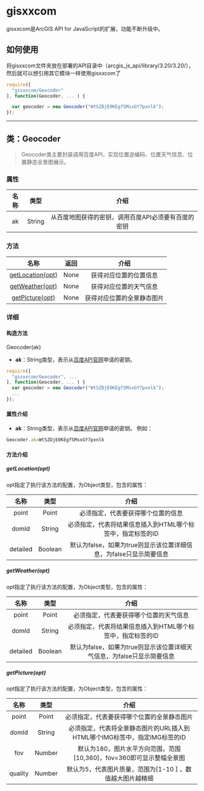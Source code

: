 # gisxxcom

gisxxcom是ArcGIS API for JavaScript的扩展，功能不断升级中。

## 如何使用
将gisxxcom文件夹放在部署的API目录中（arcgis_js_api/library/3.20/3.20/），然后就可以想引用其它模块一样使用gisxxcom了

```javascript
require([
  "gisxxcom/Geocoder"
], function(Geocoder, ... ) {

  var geocoder = new Geocoder("WtSZDjE0KEgfSMsxGY7pxnlk");
});
```


---

## 类：Geocoder

> Geocoder类主要封装调用百度API，实现位置逆编码、位置天气信息、位置静态全景图展示。

### 属性
| 名称 | 类型 | 介绍 |
| :---:| :---: | :---: |
| ak | String | 从百度地图获得的密钥，调用百度API必须要有百度的密钥 |

### 方法

| 名称 | 返回 | 介绍 |
| :---:| :---: | :---: |
| [getLocation(opt)](#getlocationopt) | None | 获得对应位置的位置信息 |
| [getWeather(opt)](#getweatheropt) | None | 获得对应位置的天气信息 |
| [getPicture(opt)](#getpictureopt) | None | 获得对应位置的全景静态图片 |

### 详细

#### 构造方法
Geocoder(ak)
- **ak**：String类型，表示从[百度API官网](http://lbsyun.baidu.com/)申请的密钥。

```JavaScript
require([
  "gisxxcom/Geocoder", ... 
], function(Geocoder, ... ) {
  var geocoder = new Geocoder("WtSZDjE0KEgfSMsxGY7pxnlk");
  ...
});
```


#### 属性介绍
- **ak**：String类型，表示从[百度API官网](http://lbsyun.baidu.com/)申请的密钥。
例如：

```JavaScript
Geocoder.ak=WtSZDjE0KEgfSMsxGY7pxnlk
```

#### 方法介绍

##### getLocation(opt) 

opt指定了执行该方法的配置，为Object类型，包含的属性：

| 名称 | 类型 | 介绍 |
| :---:| :---: | :---: |
| point | Point | 必须指定，代表要获得哪个位置的信息 |
| domId | String | 必须指定，代表将结果信息插入到HTML哪个标签中，指定标签的ID |
| detailed | Boolean | 默认为false，如果为true则显示该位置详细信息，为false只显示简要信息 |

##### getWeather(opt)

opt指定了执行该方法的配置，为Object类型，包含的属性：

| 名称 | 类型 | 介绍 |
| :---:| :---: | :---: |
| point | Point | 必须指定，代表要获得哪个位置的天气信息 |
| domId | String | 必须指定，代表将结果信息插入到HTML哪个标签中，指定标签的ID |
| detailed | Boolean | 默认为false，如果为true则显示该位置详细天气信息，为false只显示简要信息 |

##### getPicture(opt)

opt指定了执行该方法的配置，为Object类型，包含的属性：

| 名称 | 类型 | 介绍 |
| :---:| :---: | :---: |
| point | Point | 必须指定，代表要获得哪个位置的全景静态图片 |
| domId | String | 必须指定，代表将全景静态图片的URL插入到HTML哪个IMG标签中，指定IMG标签的ID |
| fov | Number | 默认为180，图片水平方向范围，范围[10,360]，fov=360即可显示整幅全景图 |
| quality | Number | 默认为5，代表图片质量，范围为[1-10 ] ，数值越大图片越精细|
